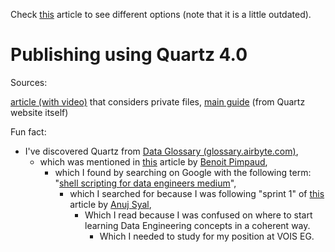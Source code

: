 
Check [this](https://beingpax.medium.com/7-obsidian-publish-alternatives-to-publish-your-notes-online-for-free-33db4fb06f5) article to see different options (note that it is a little outdated).

# Publishing using Quartz 4.0

Sources:

[article (with video)](https://brandonkboswell.com/blog/Publishing-your-Obsidian-Vault-Online-with-Quartz/) that considers private files, [main guide](https://quartz.jzhao.xyz/#-get-started) (from Quartz website itself)

Fun fact: 
* I've discovered Quartz from [Data Glossary (glossary.airbyte.com)](https://glossary.airbyte.com//), 
	* which was mentioned in [this](https://medium.pimpaudben.fr/data-engineer-is-a-transitional-job-ed0074c89646) article by [Benoit Pimpaud](https://medium.pimpaudben.fr/), 
		* which I found by searching on Google with the following term: "[shell scripting for data engineers medium](https://www.google.com/search?q=shell+scripting+for+data+engineers+medium&oq=shell+scripting+for+data+engineers+medium&gs_lcrp=EgZjaHJvbWUyCQgAEEUYORigATIHCAEQIRigAdIBCDYyMDZqMGo0qAIAsAIA&sourceid=chrome&ie=UTF-8#ip=1)",
			* which I searched for because I was following "sprint 1" of [this](https://anujsyal.com/a-step-by-step-roadmap-to-data-engineering) article by [Anuj Syal](https://hashnode.com/@anujsyal),
				* Which I read because I was confused on where to start learning Data Engineering concepts in a coherent way.
					* Which I needed to study for my position at VOIS EG.



